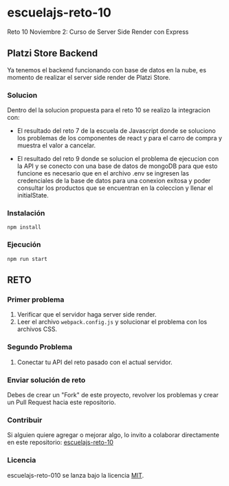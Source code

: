 # escuelajs-reto-10
Reto 10 Noviembre 2: Curso de Server Side Render con Express

## Platzi Store Backend

Ya tenemos el backend funcionando con base de datos en la nube, es momento de realizar el server side render de Platzi Store.

### Solucion

Dentro del la solucion propuesta para el reto 10 se realizo la integracion con:

* El resultado del reto 7 de la escuela de Javascript donde se soluciono los problemas de los componentes de react y para el carro de compra y muestra el valor a cancelar.

* El resultado del reto 9 donde se solucion el problema de ejecucion con la API y se conecto con una base de datos de mongoDB para que esto funcione es necesario que en el archivo .env se ingresen las credenciales de la base de datos para una conexion exitosa y poder consultar los productos que se encuentran en la coleccion y llenar el initialState.


### Instalación
```
npm install
```

### Ejecución
```
npm run start
```

## RETO

### Primer problema

1. Verificar que el servidor haga server side render.
2. Leer el archivo `webpack.config.js` y solucionar el problema con los archivos CSS.

### Segundo Problema

1. Conectar tu API del reto pasado con el actual servidor.


### Enviar solución de reto
Debes de crear un "Fork" de este proyecto, revolver los problemas y crear un Pull Request hacia este repositorio.

### Contribuir
Si alguien quiere agregar o mejorar algo, lo invito a colaborar directamente en este repositorio: [escuelajs-reto-10](https://github.com/platzi/escuelajs-reto-10/)

### Licencia
escuelajs-reto-010 se lanza bajo la licencia [MIT](https://opensource.org/licenses/MIT).
